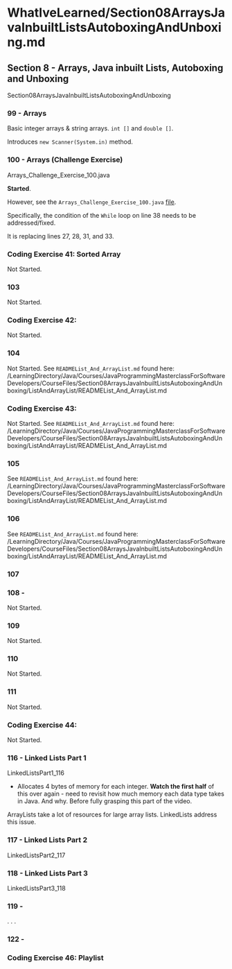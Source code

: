 # WhatIveLearned/Section08ArraysJavaInbuiltListsAutoboxingAndUnboxing.md

<!-- used this to populate the video titles https://docs.google.com/spreadsheets/d/1T5__se_ChZxoXZvkZaOl9QkjPdeYXxXMbDBR9tFP__k/edit#gid=656806513 -->

## Section 8 - Arrays, Java inbuilt Lists, Autoboxing and Unboxing

Section08ArraysJavaInbuiltListsAutoboxingAndUnboxing

### 99 - Arrays

Basic integer arrays & string arrays.
`int []` and `double []`.

Introduces `new Scanner(System.in)` method.

### 100 - Arrays (Challenge Exercise)
Arrays_Challenge_Exercise_100.java

**Started**.

However, see the `Arrays_Challenge_Exercise_100.java` [file](https://github.com/JamieBort/LearningDirectory/blob/master/Java/Courses/JavaProgrammingMasterclassForSoftwareDevelopers/CourseFiles/Section08ArraysJavaInbuiltListsAutoboxingAndUnboxing/Arrays_Challenge_Exercise_100.java).

Specifically, the condition of the `While` loop on line 38 needs to be addressed/fixed.

It is replacing lines 27, 28, 31, and 33.

### Coding Exercise 41: Sorted Array
Not Started.
### 103
Not Started.
### Coding Exercise 42: 
Not Started.
### 104
Not Started.
See `READMEList_And_ArrayList.md` found here:
/LearningDirectory/Java/Courses/JavaProgrammingMasterclassForSoftwareDevelopers/CourseFiles/Section08ArraysJavaInbuiltListsAutoboxingAndUnboxing/ListAndArrayList/READMEList_And_ArrayList.md

### Coding Exercise 43: 
Not Started.
See `READMEList_And_ArrayList.md` found here:
/LearningDirectory/Java/Courses/JavaProgrammingMasterclassForSoftwareDevelopers/CourseFiles/Section08ArraysJavaInbuiltListsAutoboxingAndUnboxing/ListAndArrayList/READMEList_And_ArrayList.md

### 105
See `READMEList_And_ArrayList.md` found here:
/LearningDirectory/Java/Courses/JavaProgrammingMasterclassForSoftwareDevelopers/CourseFiles/Section08ArraysJavaInbuiltListsAutoboxingAndUnboxing/ListAndArrayList/READMEList_And_ArrayList.md

### 106
See `READMEList_And_ArrayList.md` found here:
/LearningDirectory/Java/Courses/JavaProgrammingMasterclassForSoftwareDevelopers/CourseFiles/Section08ArraysJavaInbuiltListsAutoboxingAndUnboxing/ListAndArrayList/READMEList_And_ArrayList.md

### 107

### 108 - 
Not Started.
### 109
Not Started.
### 110
Not Started.
### 111
Not Started.
### Coding Exercise 44: 
Not Started.
### 116 - Linked Lists Part 1
LinkedListsPart1_116
* Allocates 4 bytes of memory for each integer.
**Watch the first half** of this over again - need to revisit how much memory each data type takes in Java. And why. Before fully grasping this part of the video.

ArrayLists take a lot of resources for large array lists. LinkedLists address this issue.

### 117 - Linked Lists Part 2
LinkedListsPart2_117

### 118 - Linked Lists Part 3
LinkedListsPart3_118


### 119 -
.
.
.

### 122 - 
### Coding Exercise 46: Playlist